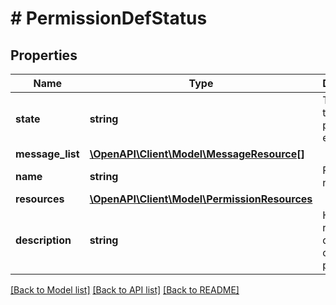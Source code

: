 # # PermissionDefStatus

## Properties

Name | Type | Description | Notes
------------ | ------------- | ------------- | -------------
**state** | **string** | The state of the permission entity. | [optional]
**message_list** | [**\OpenAPI\Client\Model\MessageResource[]**](MessageResource.md) |  | [optional]
**name** | **string** | Permission name. |
**resources** | [**\OpenAPI\Client\Model\PermissionResources**](PermissionResources.md) |  |
**description** | **string** | Human readable description of the permission. | [optional]

[[Back to Model list]](../../README.md#models) [[Back to API list]](../../README.md#endpoints) [[Back to README]](../../README.md)
